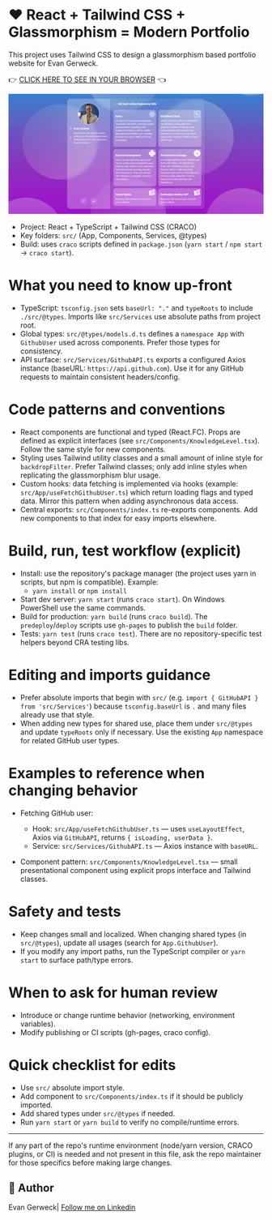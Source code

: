 # :heart: React + Tailwind CSS + Glassmorphism = Modern Portfolio

This project uses Tailwind CSS to design a glassmorphism based portfolio website for Evan Gerweck.

:point_right: [CLICK HERE TO SEE IN YOUR BROWSER](https://gerweckevan.github.io/my-react-portfolio/) :point_left:

<img src="./images/Website.png" alt="An image of the website" />

- Project: React + TypeScript + Tailwind CSS (CRACO)
- Key folders: `src/` (App, Components, Services, @types)
- Build: uses `craco` scripts defined in `package.json` (`yarn start` / `npm start` -> `craco start`).

# What you need to know up-front

- TypeScript: `tsconfig.json` sets `baseUrl: "."` and `typeRoots` to include `./src/@types`. Imports like `src/Services` use absolute paths from project root.
- Global types: `src/@types/models.d.ts` defines a `namespace App` with `GithubUser` used across components. Prefer those types for consistency.
- API surface: `src/Services/GithubAPI.ts` exports a configured Axios instance (baseURL: `https://api.github.com`). Use it for any GitHub requests to maintain consistent headers/config.

# Code patterns and conventions

- React components are functional and typed (React.FC). Props are defined as explicit interfaces (see `src/Components/KnowledgeLevel.tsx`). Follow the same style for new components.
- Styling uses Tailwind utility classes and a small amount of inline style for `backdropFilter`. Prefer Tailwind classes; only add inline styles when replicating the glassmorphism blur usage.
- Custom hooks: data fetching is implemented via hooks (example: `src/App/useFetchGithubUser.ts`) which return loading flags and typed data. Mirror this pattern when adding asynchronous data access.
- Central exports: `src/Components/index.ts` re-exports components. Add new components to that index for easy imports elsewhere.

# Build, run, test workflow (explicit)

- Install: use the repository's package manager (the project uses yarn in scripts, but npm is compatible). Example:
  - `yarn install` or `npm install`
- Start dev server: `yarn start` (runs `craco start`). On Windows PowerShell use the same commands.
- Build for production: `yarn build` (runs `craco build`). The `predeploy`/`deploy` scripts use `gh-pages` to publish the `build` folder.
- Tests: `yarn test` (runs `craco test`). There are no repository-specific test helpers beyond CRA testing libs.

# Editing and imports guidance

- Prefer absolute imports that begin with `src/` (e.g. `import { GitHubAPI } from 'src/Services'`) because `tsconfig.baseUrl` is `.` and many files already use that style.
- When adding new types for shared use, place them under `src/@types` and update `typeRoots` only if necessary. Use the existing `App` namespace for related GitHub user types.

# Examples to reference when changing behavior

- Fetching GitHub user:

  - Hook: `src/App/useFetchGithubUser.ts` — uses `useLayoutEffect`, Axios via `GitHubAPI`, returns `{ isLoading, userData }`.
  - Service: `src/Services/GithubAPI.ts` — Axios instance with `baseURL`.

- Component pattern: `src/Components/KnowledgeLevel.tsx` — small presentational component using explicit props interface and Tailwind classes.

# Safety and tests

- Keep changes small and localized. When changing shared types (in `src/@types`), update all usages (search for `App.GithubUser`).
- If you modify any import paths, run the TypeScript compiler or `yarn start` to surface path/type errors.

# When to ask for human review

- Introduce or change runtime behavior (networking, environment variables).
- Modify publishing or CI scripts (gh-pages, craco config).

# Quick checklist for edits

- Use `src/` absolute import style.
- Add component to `src/Components/index.ts` if it should be publicly imported.
- Add shared types under `src/@types` if needed.
- Run `yarn start` or `yarn build` to verify no compile/runtime errors.

---

If any part of the repo's runtime environment (node/yarn version, CRACO plugins, or CI) is needed and not present in this file, ask the repo maintainer for those specifics before making large changes.

## :man: Author

Evan Gerweck| [Follow me on Linkedin](https://www.linkedin.com/in/evan-gerweck-8b95b9199/)

